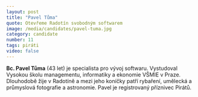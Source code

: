 ```yaml
---
layout: post
title: "Pavel Tůma"
quote: Otevřeme Radotín svobodným softwarem
image: /media/candidates/pavel-tuma.jpg
category: candidate
number: 11
tags: piráti
video: false
---
```


**Bc. Pavel Tůma** (43 let) je specialista pro vývoj softwaru. Vystudoval Vysokou školu managementu, informatiky a ekonomie VŠMIE v Praze. Dlouhodobě žije v Radotíně a mezi jeho koníčky patří rybaření, umělecká a průmyslová fotografie a astronomie. Pavel je registrovaný příznivec Pirátů.
